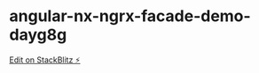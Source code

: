 # angular-nx-ngrx-facade-demo-dayg8g

[Edit on StackBlitz ⚡️](https://stackblitz.com/edit/angular-nx-ngrx-facade-demo-dayg8g)